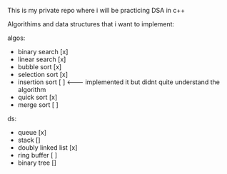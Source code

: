 This is my private repo where i will be practicing DSA in c++

Algorithims and data structures that i want to implement:

algos:
- binary search [x]
- linear search [x]
- bubble sort [x]
- selection sort [x]
- insertion sort [ ] <--- implemented it but didnt quite understand the algorithm
- quick sort [x]
- merge sort [ ]

ds:
- queue [x]
- stack []
- doubly linked list [x]
- ring buffer [ ]
- binary tree []
